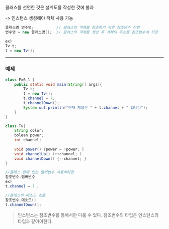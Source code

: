 클래스를 선언한 것은 설계도를 작성한 것에 불과

-> 인스턴스 생성해야 객체 사용 가능

```java
클래스명 변수명;          // 클래스의 객체를 참조하기 위한 참조변수 선언
변수명 = new 클래스명();  // 클래스의 객체를 생성 후 객체의 주소를 참조변수에 저장

ex)
Tv t;
t = new Tv();
```
---

### 예제

```java
class Ex6_1 {
	public static void main(String[] args){
    	Tv t;
        t = new Tv();
        t.channel = 7;
        t.channelDown();
        System.out.println("현재 채널은 " + t.channel + " 입니다");
    }
}

class Tv{
	String color;
    bolean power;
    int channel;
    
    void power() {power = !power; }
    void channelUp() (++channel; )
    void channelDown() {--channel; }
}
```

```java
//클래스 안에 있는 멤버변수 사용하려면
참조변수.멤버변수
ex)
t.channel = 7 ;
```
```java
//클래스의 메소드 호출
참조변수.메소드()
t.channelDown();
```

> 인스턴스는 참조변수를 통해서만 다룰 수 있다.
참조변수의 타입은 인스턴스의 타입과 같아야한다.